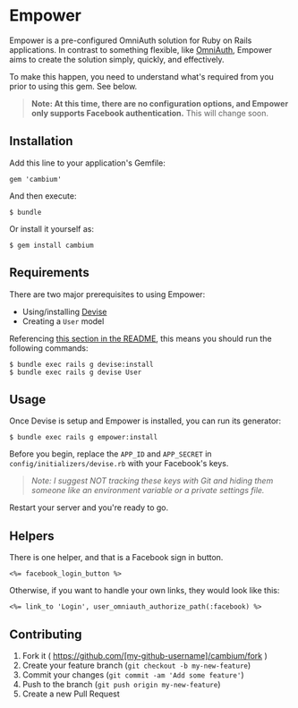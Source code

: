 Empower
==========

Empower is a pre-configured OmniAuth solution for Ruby on Rails applications.
In contrast to something flexible, like
[OmniAuth](https://github.com/intridea/omniauth), Empower aims to create the
solution simply, quickly, and effectively.

To make this happen, you need to understand what's required from you prior to
using this gem. See below.

> **Note: At this time, there are no configuration options, and Empower only
> supports Facebook authentication.** This will change soon.

Installation
----------

Add this line to your application's Gemfile:

```text
gem 'cambium'
```

And then execute:

```text
$ bundle
```

Or install it yourself as:

```text
$ gem install cambium
```

Requirements
----------

There are two major prerequisites to using Empower:

* Using/installing [Devise](https://github.com/plataformatec/devise)
* Creating a `User` model

Referencing [this section in the
README](https://github.com/plataformatec/devise#getting-started), this means
you should run the following commands:

```text
$ bundle exec rails g devise:install
$ bundle exec rails g devise User
```

Usage
----------

Once Devise is setup and Empower is installed, you can run its generator:

```text
$ bundle exec rails g empower:install
```

Before you begin, replace the `APP_ID` and `APP_SECRET` in
`config/initializers/devise.rb` with your Facebook's keys.

> *Note: I suggest NOT tracking these keys with Git and hiding them someone
> like an environment variable or a private settings file.*

Restart your server and you're ready to go.

Helpers
----------

There is one helper, and that is a Facebook sign in button.

```erb
<%= facebook_login_button %>
```

Otherwise, if you want to handle your own links, they would look like this:

```erb
<%= link_to 'Login', user_omniauth_authorize_path(:facebook) %>
```

Contributing
----------

1. Fork it ( https://github.com/[my-github-username]/cambium/fork )
2. Create your feature branch (`git checkout -b my-new-feature`)
3. Commit your changes (`git commit -am 'Add some feature'`)
4. Push to the branch (`git push origin my-new-feature`)
5. Create a new Pull Request
